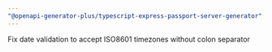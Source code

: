 ```yaml
---
"@openapi-generator-plus/typescript-express-passport-server-generator": patch
---
```


Fix date validation to accept ISO8601 timezones without colon separator
